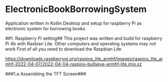 # ElectronicBookBorrowingSystem
Application written in Kotlin Desktop and setup for raspberry Pi as electronic system for borrowing books


##1. Raspberry Pi setting##
This project was written and build for raspberry Pi 4b with Rasbian Lite. Other computers and operating systems may not work
First of all you need to download the Raspbian Lite

https://downloads.raspberrypi.org/raspios_lite_armhf/images/raspios_lite_armhf-2022-04-07/2022-04-04-raspios-bullseye-armhf-lite.img.xz


###1.a Assembling the TFT Screen###
